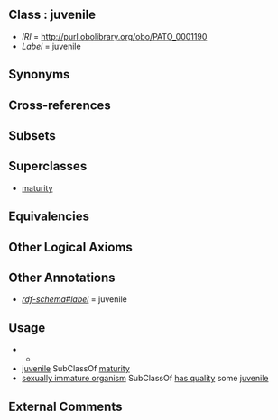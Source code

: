 
## Class : juvenile

 * *IRI* = http://purl.obolibrary.org/obo/PATO_0001190
 * *Label* = juvenile

## Synonyms


## Cross-references


## Subsets


## Superclasses

 * [maturity](../../PATO/61/PATO_0000261.md)

## Equivalencies


## Other Logical Axioms


## Other Annotations

 * *[rdf-schema#label](../../el/rdf-schema#label.md)* = juvenile

## Usage

 * -
 * [juvenile](../../PATO/90/PATO_0001190.md) SubClassOf [maturity](../../PATO/61/PATO_0000261.md)
 * [sexually immature organism](../../UBERON/21/UBERON_0007021.md) SubClassOf [has quality](../../RO/86/RO_0000086.md) some [juvenile](../../PATO/90/PATO_0001190.md)

## External Comments

